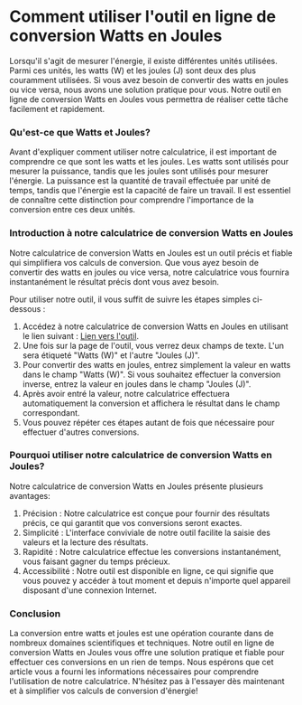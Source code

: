 Comment utiliser l'outil en ligne de conversion Watts en Joules
===============================================================

Lorsqu'il s'agit de mesurer l'énergie, il existe différentes unités utilisées. Parmi ces unités, les watts (W) et les joules (J) sont deux des plus couramment utilisées. Si vous avez besoin de convertir des watts en joules ou vice versa, nous avons une solution pratique pour vous. Notre outil en ligne de conversion Watts en Joules vous permettra de réaliser cette tâche facilement et rapidement.

### Qu'est-ce que Watts et Joules?

Avant d'expliquer comment utiliser notre calculatrice, il est important de comprendre ce que sont les watts et les joules. Les watts sont utilisés pour mesurer la puissance, tandis que les joules sont utilisés pour mesurer l'énergie. La puissance est la quantité de travail effectuée par unité de temps, tandis que l'énergie est la capacité de faire un travail. Il est essentiel de connaître cette distinction pour comprendre l'importance de la conversion entre ces deux unités.

### Introduction à notre calculatrice de conversion Watts en Joules

Notre calculatrice de conversion Watts en Joules est un outil précis et fiable qui simplifiera vos calculs de conversion. Que vous ayez besoin de convertir des watts en joules ou vice versa, notre calculatrice vous fournira instantanément le résultat précis dont vous avez besoin.

Pour utiliser notre outil, il vous suffit de suivre les étapes simples ci-dessous :

1. Accédez à notre calculatrice de conversion Watts en Joules en utilisant le lien suivant : [Lien vers l'outil](https://www.onlinecalculatorsfree.com/fr/tools/watt-to-joules-calculator.html).
2. Une fois sur la page de l'outil, vous verrez deux champs de texte. L'un sera étiqueté "Watts (W)" et l'autre "Joules (J)".
3. Pour convertir des watts en joules, entrez simplement la valeur en watts dans le champ "Watts (W)". Si vous souhaitez effectuer la conversion inverse, entrez la valeur en joules dans le champ "Joules (J)".
4. Après avoir entré la valeur, notre calculatrice effectuera automatiquement la conversion et affichera le résultat dans le champ correspondant.
5. Vous pouvez répéter ces étapes autant de fois que nécessaire pour effectuer d'autres conversions.

### Pourquoi utiliser notre calculatrice de conversion Watts en Joules?

Notre calculatrice de conversion Watts en Joules présente plusieurs avantages:

1. Précision : Notre calculatrice est conçue pour fournir des résultats précis, ce qui garantit que vos conversions seront exactes.
2. Simplicité : L'interface conviviale de notre outil facilite la saisie des valeurs et la lecture des résultats.
3. Rapidité : Notre calculatrice effectue les conversions instantanément, vous faisant gagner du temps précieux.
4. Accessibilité : Notre outil est disponible en ligne, ce qui signifie que vous pouvez y accéder à tout moment et depuis n'importe quel appareil disposant d'une connexion Internet.

### Conclusion

La conversion entre watts et joules est une opération courante dans de nombreux domaines scientifiques et techniques. Notre outil en ligne de conversion Watts en Joules vous offre une solution pratique et fiable pour effectuer ces conversions en un rien de temps. Nous espérons que cet article vous a fourni les informations nécessaires pour comprendre l'utilisation de notre calculatrice. N'hésitez pas à l'essayer dès maintenant et à simplifier vos calculs de conversion d'énergie!